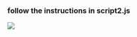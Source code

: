 ### follow the instructions in script2.js
![](/home/olivier/Bureau/dojo-duck-hunt/images/duck-hunt-game.jpg)